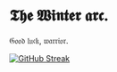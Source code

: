 # 𝕿𝖍𝖊 𝖂𝖎𝖓𝖙𝖊𝖗 𝖆𝖗𝖈. 
𝔊𝔬𝔬𝔡 𝔩𝔲𝔠𝔨, 𝔴𝔞𝔯𝔯𝔦𝔬𝔯.

[![GitHub Streak](https://streak-stats.demolab.com?user=MizuriShine&theme=react&hide_border=true&card_width=900&card_height=170&background=45%2C305680%2C4E8ACC&fire=FFAC64)](https://git.io/streak-stats)

<!---
MizuriShine/MizuriShine is a ✨ special ✨ repository because its `README.md` (this file) appears on your GitHub profile.
You can click the Preview link to take a look at your changes.
--->
